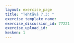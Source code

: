 ```yaml
---
layout: exercise_page
title: "Tehtävä 7.3: "
exercise_template_name: 
exercise_discussion_id: 77221
exercise_upload_id: 
kesken: 1
---
```


